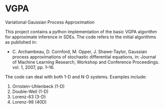 # VGPA

Variational Gaussian Process Approximation

This project contains a python implementation of the basic VGPA algorithm for approximate inference in SDEs.
The code refers to the initial algorithms as published in:

* C. Archambeau, D. Cornford, M. Opper, J. Shawe-Taylor, Gaussian process approximations of stochastic differential equations,
in: Journal of Machine Learning Research, Workshop and Conference Proceedings. vol. 1, 2007, pp. 1–16.

The code can deal with both 1-D and N-D systems. Examples include:

  1) Ornstein-Uhlenbeck (1-D)
  2) Double-Well (1-D)
  3) Lorenz-63 (3-D)
  4) Lorenz-98 (40D)

